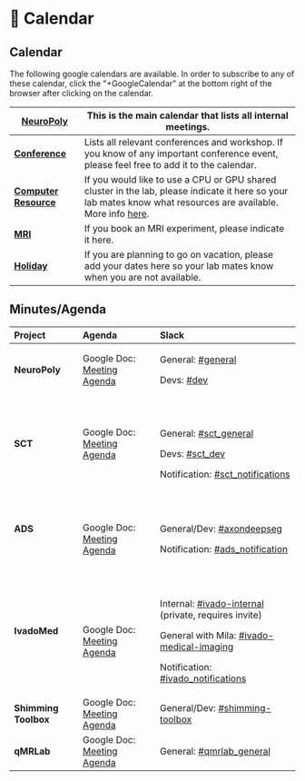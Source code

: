 # <span>📅</span> Calendar

## Calendar

The following google calendars are available. In order to subscribe to any of these calendar, click the "+GoogleCalendar" at the bottom right of the browser after clicking on the calendar.

| [**NeuroPoly**](https://calendar.google.com/calendar/embed?src=h4tfirrturtt83oamhht396uv8%40group.calendar.google.com&ctz=America%2FToronto) | This is the main calendar that lists all internal meetings. | 
| --- | --- |
| [**Conference**](https://calendar.google.com/calendar/embed?src=min92rurvg89o5bci90qs5iqc0%40group.calendar.google.com&ctz=America%2FToronto) | Lists all relevant conferences and workshop. If you know of any important conference event, please feel free to add it to the calendar. |
| [**Computer Resource**](https://calendar.google.com/calendar/embed?src=4mg6bgd9pv55thf9486t2miht8%40group.calendar.google.com&ctz=America%2FToronto) | If you would like to use a CPU or GPU shared cluster in the lab, please indicate it here so your lab mates know what resources are available. More info [here](https://intranet.neuro.polymtl.ca/computing-resources/computing-resources-neuropoly#computingprogramming_stations). |
| [**MRI**](https://calendar.google.com/calendar/embed?src=k4moiei5d2lh84iokouk6lt84o%40group.calendar.google.com&ctz=America%2FToronto) | If you book an MRI experiment, please indicate it here. |
| [**Holiday**](https://calendar.google.com/calendar/embed?src=qtrbj6k5msf69q65gtiv0fnogc%40group.calendar.google.com&ctz=America%2FToronto) | If you are planning to go on vacation, please add your dates here so your lab mates know when you are not available. |

## Minutes/Agenda

<table>
  <thead>
    <tr>
      <th style="text-align:left"><b>Project</b>
      </th>
      <th style="text-align:left">Agenda</th>
      <th style="text-align:left">Slack</th>
    </tr>
  </thead>
  <tbody>
    <tr>
      <td style="text-align:left"><b>NeuroPoly</b>
      </td>
      <td style="text-align:left">Google Doc: <a href="https://docs.google.com/document/d/1yCsdUsbBZkHjDcf86_kN2ivh9G86B_VqnJ-dW5ZT4FM/edit#heading=h.vf0bbedsu4ln">Meeting Agenda</a>&#x200B;</td>
      <td
      style="text-align:left">
        <p>General: <a href="https://neuropoly.slack.com/archives/C034UD4QW">#general</a>&#x200B;</p>
        <p>Devs: <a href="https://neuropoly.slack.com/archives/C01TA54MW72">#dev</a>&#x200B;</p>
        </td>
    </tr>
    <tr>
      <td style="text-align:left"><b>SCT</b>
      </td>
      <td style="text-align:left">Google Doc: <a href="https://docs.google.com/document/d/1ItApJQfajO2lRzOU2yenWbeRg6alfsdut3J4AVVdo78/edit#heading=h.hy6n5q7hqlg0">Meeting Agenda</a>
      </td>
      <td style="text-align:left">
        <p>&#x200B;</p>
        <p>General: <a href="https://neuropoly.slack.com/archives/CB27THD2T">#sct_general</a>&#x200B;</p>
        <p>Devs: <a href="https://neuropoly.slack.com/archives/CAW9X21D5">#sct_dev</a>&#x200B;</p>
        <p>Notification: <a href="https://neuropoly.slack.com/archives/CB27WFN3Z">#sct_notifications</a>&#x200B;</p>
      </td>
    </tr>
    <tr>
      <td style="text-align:left"><b>ADS</b>
      </td>
      <td style="text-align:left">
        <p>&#x200B;</p>
        <p>Google Doc: <a href="https://docs.google.com/document/d/1C-72TFgG_tn4FDEQCjoecS4SloS__eQtNuYs-xOcKxQ/edit">Meeting Agenda</a>&#x200B;</p>
      </td>
      <td style="text-align:left">
        <p>&#x200B;</p>
        <p>General/Dev: <a href="https://neuropoly.slack.com/archives/CB0KLDR09">#axondeepseg</a>&#x200B;</p>
        <p>Notification: <a href="https://neuropoly.slack.com/archives/C01R5NP7C3B">#ads_notification</a>&#x200B;</p>
      </td>
    </tr>
    <tr>
      <td style="text-align:left"><b>IvadoMed</b>
      </td>
      <td style="text-align:left">
        <p>&#x200B;</p>
        <p>Google Doc: <a href="https://docs.google.com/document/d/19mEHKOZKFdprb3UPQYxmfO46mn0bPQfOgE-WPdeF7AQ/edit#">Meeting Agenda</a>&#x200B;</p>
      </td>
      <td style="text-align:left">
        <p>&#x200B;</p>
        <p>Internal: <a href="https://neuropoly.slack.com/archives/CG39RPHFS">#ivado-internal</a> (private,
          requires invite)</p>
        <p>General with Mila: <a href="https://neuropoly.slack.com/archives/C8JM2P004">#ivado-medical-imaging</a>&#x200B;</p>
        <p>Notification: <a href="https://neuropoly.slack.com/archives/C01QRGJ5PH9">#ivado_notifications</a>&#x200B;</p>
      </td>
    </tr>
    <tr>
      <td style="text-align:left"><b>Shimming Toolbox</b>
      </td>
      <td style="text-align:left">Google Doc: <a href="https://docs.google.com/document/d/1CKpGLPcQ133hNdVa-Hzk5AINkJiQ13-uBEiDogpE8sg/edit#">Meeting Agenda</a>&#x200B;</td>
      <td
      style="text-align:left">General/Dev: <a href="https://neuropoly.slack.com/archives/CQXMSG4UU">#shimming-toolbox</a>&#x200B;</td>
    </tr>
    <tr>
      <td style="text-align:left"><b>qMRLab</b>
      </td>
      <td style="text-align:left">Google Doc: <a href="https://docs.google.com/document/d/1raLF3AVCFP3yzljjYtmqEwJnEO7XnDmjLxFRDj3i8Vs/edit">Meeting Agenda</a>
      </td>
      <td style="text-align:left">General: <a href="https://neuropoly.slack.com/archives/C72MGA2RW">#qmrlab_general</a>
      </td>
    </tr>
  </tbody>
</table>



